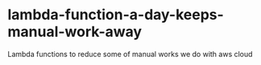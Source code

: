 # lambda-function-a-day-keeps-manual-work-away
Lambda functions to reduce some of manual works we do with aws cloud
